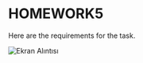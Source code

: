 # HOMEWORK5

Here are the requirements for the task.

![Ekran Alıntısı](https://user-images.githubusercontent.com/82970523/176989014-c7b35572-ffcd-4b7a-8c9d-b2fa9efc40a9.PNG)
